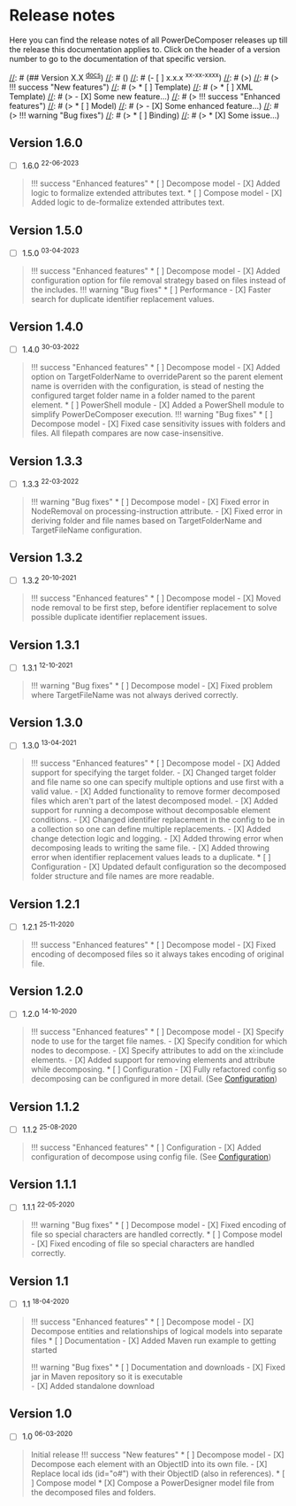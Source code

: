 # Release notes

Here you can find the release notes of all PowerDeComposer releases up till the release this documentation applies to.
Click on the header of a version number to go to the documentation of that specific version.

[//]: # (Use the following example to create the release notes for a new release.)
[//]: # ()
[//]: # (## Version X.X <sup>[docs](../X.X/)</sup>)
[//]: # ()
[//]: # (- [ ] x.x.x <sup>xx-xx-xxxx</sup>)
[//]: # (>)
[//]: # (> !!! success "New features")
[//]: # (>     * [ ] Template)
[//]: # (>         * [ ] XML Template)
[//]: # (>             - [X] Some new feature...)
[//]: # (> !!! success "Enhanced features")
[//]: # (>     * [ ] Model)
[//]: # (>         - [X] Some enhanced feature...)
[//]: # (> !!! warning "Bug fixes")
[//]: # (>     * [ ] Binding)
[//]: # (>         * [X] Some issue...)

## Version 1.6.0

- [ ] 1.6.0 <sup>22-06-2023</sup>
> !!! success "Enhanced features"
>     * [ ] Decompose model
>         - [X] Added logic to formalize extended attributes text.
>     * [ ] Compose model
>         - [X] Added logic to de-formalize extended attributes text.

## Version 1.5.0

- [ ] 1.5.0 <sup>03-04-2023</sup>
> !!! success "Enhanced features"
>     * [ ] Decompose model
>         - [X] Added configuration option for file removal strategy based on files instead of the includes.
> !!! warning "Bug fixes"
>     * [ ] Performance
>         - [X] Faster search for duplicate identifier replacement values.

## Version 1.4.0

- [ ] 1.4.0 <sup>30-03-2022</sup>
> !!! success "Enhanced features"
>     * [ ] Decompose model
>         - [X] Added option on TargetFolderName to overrideParent so the parent element name is overriden with the configuration, is stead of nesting the configured target folder name in a folder named to the parent element.
>     * [ ] PowerShell module
>         - [X] Added a PowerShell module to simplify PowerDeComposer execution.
> !!! warning "Bug fixes"
>     * [ ] Decompose model
>         - [X] Fixed case sensitivity issues with folders and files. All filepath compares are now case-insensitive.

## Version 1.3.3

- [ ] 1.3.3 <sup>22-03-2022</sup>
> !!! warning "Bug fixes"
>     * [ ] Decompose model
>         - [X] Fixed error in NodeRemoval on processing-instruction attribute.
>         - [X] Fixed error in deriving folder and file names based on TargetFolderName and TargetFileName configuration.

## Version 1.3.2

- [ ] 1.3.2 <sup>20-10-2021</sup>
> !!! success "Enhanced features"
>     * [ ] Decompose model
>         - [X] Moved node removal to be first step, before identifier replacement to solve possible duplicate identifier replacement issues.

## Version 1.3.1

- [ ] 1.3.1 <sup>12-10-2021</sup>
> !!! warning "Bug fixes"
>     * [ ] Decompose model
>         - [X] Fixed problem where TargetFileName was not always derived correctly.

## Version 1.3.0

- [ ] 1.3.0 <sup>13-04-2021</sup>
> !!! success "Enhanced features"
>     * [ ] Decompose model
>         - [X] Added support for specifying the target folder.
>         - [X] Changed target folder and file name so one can specify multiple options and use first with a valid value.
>         - [X] Added functionality to remove former decomposed files which aren't part of the latest decomposed model.
>         - [X] Added support for running a decompose without decomposable element conditions.
>         - [X] Changed identifier replacement in the config to be in a collection so one can define multiple replacements.
>         - [X] Added change detection logic and logging.
>         - [X] Added throwing error when decomposing leads to writing the same file.
>         - [X] Added throwing error when identifier replacement values leads to a duplicate.
>     * [ ] Configuration
>         - [X] Updated default configuration so the decomposed folder structure and file names are more readable.

## Version 1.2.1

- [ ] 1.2.1 <sup>25-11-2020</sup>
> !!! success "Enhanced features"
>     * [ ] Decompose model
>         - [X] Fixed encoding of decomposed files so it always takes encoding of original file.

## Version 1.2.0

- [ ] 1.2.0 <sup>14-10-2020</sup>
> !!! success "Enhanced features"
>     * [ ] Decompose model
>         - [X] Specify node to use for the target file names.
>         - [X] Specify condition for which nodes to decompose.
>         - [X] Specify attributes to add on the xi:include elements.
>         - [X] Added support for removing elements and attribute while decomposing.
>     * [ ] Configuration
>         - [X] Fully refactored config so decomposing can be configured in more detail. (See [Configuration](Configuration.md))

## Version 1.1.2

- [ ] 1.1.2 <sup>25-08-2020</sup>
> !!! success "Enhanced features"
>     * [ ] Configuration
>         - [X] Added configuration of decompose using config file. (See [Configuration](Configuration.md))

## Version 1.1.1

- [ ] 1.1.1 <sup>22-05-2020</sup>
> !!! warning "Bug fixes"
>     * [ ] Decompose model
>         - [X] Fixed encoding of file so special characters are handled correctly.
>     * [ ] Compose model
>         - [X] Fixed encoding of file so special characters are handled correctly.

## Version 1.1

- [ ] 1.1 <sup>18-04-2020</sup>
> !!! success "Enhanced features"
>     * [ ] Decompose model
>         - [X] Decompose entities and relationships of logical models into separate files
>     * [ ] Documentation
>         - [X] Added Maven run example to getting started
>
> !!! warning "Bug fixes"
>     * [ ] Documentation and downloads
>         - [X] Fixed jar in Maven repository so it is executable        
>         - [X] Added standalone download

## Version 1.0

- [ ] 1.0 <sup>06-03-2020</sup>
> Initial release
> !!! success "New features"
>     * [ ] Decompose model
>         - [X] Decompose each element with an ObjectID into its own file.
>         - [X] Replace local ids (id="o#") with their ObjectID (also in references).
>     * [ ] Compose model
>         * [X] Compose a PowerDesigner model file from the decomposed files and folders.
